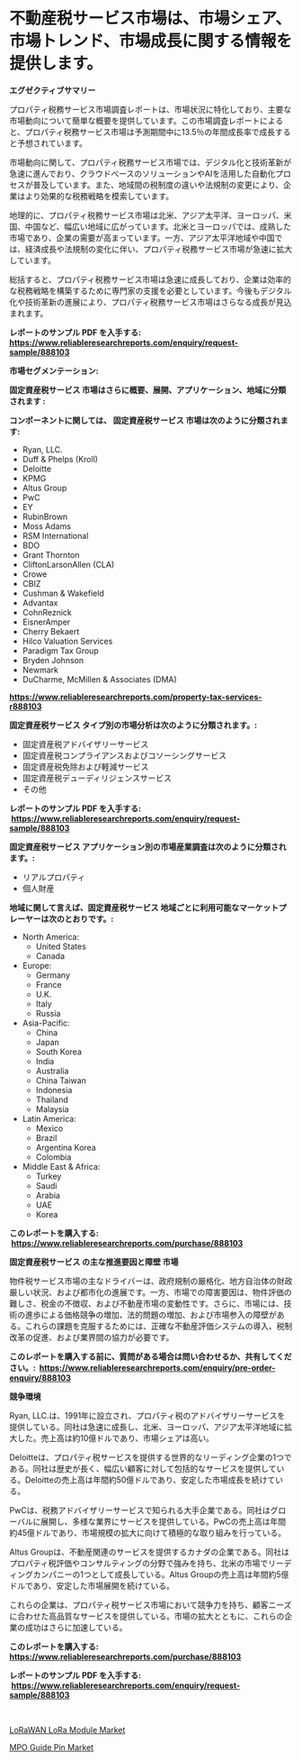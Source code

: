 <p><h1>不動産税サービス市場は、市場シェア、市場トレンド、市場成長に関する情報を提供します。</h1></p><p><strong>エグゼクティブサマリー</strong></p>
<p><p>プロパティ税務サービス市場調査レポートは、市場状況に特化しており、主要な市場動向について簡単な概要を提供しています。この市場調査レポートによると、プロパティ税務サービス市場は予測期間中に13.5％の年間成長率で成長すると予想されています。</p><p>市場動向に関して、プロパティ税務サービス市場では、デジタル化と技術革新が急速に進んでおり、クラウドベースのソリューションやAIを活用した自動化プロセスが普及しています。また、地域間の税制度の違いや法規制の変更により、企業はより効果的な税務戦略を模索しています。</p><p>地理的に、プロパティ税務サービス市場は北米、アジア太平洋、ヨーロッパ、米国、中国など、幅広い地域に広がっています。北米とヨーロッパでは、成熟した市場であり、企業の需要が高まっています。一方、アジア太平洋地域や中国では、経済成長や法規制の変化に伴い、プロパティ税務サービス市場が急速に拡大しています。</p><p>総括すると、プロパティ税務サービス市場は急速に成長しており、企業は効率的な税務戦略を構築するために専門家の支援を必要としています。今後もデジタル化や技術革新の進展により、プロパティ税務サービス市場はさらなる成長が見込まれます。</p></p>
<p><strong>レポートのサンプル PDF を入手する: <a href="https://www.reliableresearchreports.com/enquiry/request-sample/888103">https://www.reliableresearchreports.com/enquiry/request-sample/888103</a></strong></p>
<p><strong>市場セグメンテーション:</strong></p>
<p><strong> 固定資産税サービス 市場はさらに概要、展開、アプリケーション、地域に分類されます :</strong></p>
<p><strong>コンポーネントに関しては、 固定資産税サービス 市場は次のように分類されます: &nbsp;</strong></p>
<p><ul><li>Ryan, LLC.</li><li>Duff & Phelps (Kroll)</li><li>Deloitte</li><li>KPMG</li><li>Altus Group</li><li>PwC</li><li>EY</li><li>RubinBrown</li><li>Moss Adams</li><li>RSM International</li><li>BDO</li><li>Grant Thornton</li><li>CliftonLarsonAllen (CLA)</li><li>Crowe</li><li>CBIZ</li><li>Cushman & Wakefield</li><li>Advantax</li><li>CohnReznick</li><li>EisnerAmper</li><li>Cherry Bekaert</li><li>Hilco Valuation Services</li><li>Paradigm Tax Group</li><li>Bryden Johnson</li><li>Newmark</li><li>DuCharme, McMillen & Associates (DMA)</li></ul></p>
<p><strong><a href="https://www.reliableresearchreports.com/property-tax-services-r888103">https://www.reliableresearchreports.com/property-tax-services-r888103</a></strong></p>
<p><strong> 固定資産税サービス タイプ別の市場分析は次のように分類されます。:</strong></p>
<p><ul><li>固定資産税アドバイザリーサービス</li><li>固定資産税コンプライアンスおよびコソーシングサービス</li><li>固定資産税免除および軽減サービス</li><li>固定資産税デューディリジェンスサービス</li><li>その他</li></ul></p>
<p><strong>レポートのサンプル PDF を入手する: &nbsp;<a href="https://www.reliableresearchreports.com/enquiry/request-sample/888103">https://www.reliableresearchreports.com/enquiry/request-sample/888103</a></strong></p>
<p><strong> 固定資産税サービス アプリケーション別の市場産業調査は次のように分類されます。:</strong></p>
<p><ul><li>リアルプロパティ</li><li>個人財産</li></ul></p>
<p><strong>地域に関して言えば、固定資産税サービス 地域ごとに利用可能なマーケットプレーヤーは次のとおりです。:</strong></p>
<p><ul>
    <li>
        North America:
        <ul>
            <li>United States</li>
            <li>Canada</li>
        </ul>
    </li>
    <li>
        Europe:
        <ul>
            <li>Germany</li>
            <li>France</li>
            <li>U.K.</li>
            <li>Italy</li>
            <li>Russia</li>
        </ul>
    </li>
    <li>
        Asia-Pacific:
        <ul>
            <li>China</li>
            <li>Japan</li>
            <li>South Korea</li>
            <li>India</li>
            <li>Australia</li>
            <li>China Taiwan</li>
            <li>Indonesia</li>
            <li>Thailand</li>
            <li>Malaysia</li>
        </ul>
    </li>
    <li>
        Latin America:
        <ul>
            <li>Mexico</li>
            <li>Brazil</li>
            <li>Argentina Korea</li>
            <li>Colombia</li>
        </ul>
    </li>
    <li>
        Middle East & Africa:
        <ul>
            <li>Turkey</li>
            <li>Saudi</li>
            <li>Arabia</li>
            <li>UAE</li>
            <li>Korea</li>
        </ul>
    </li>
    </ul></p>
<p><strong>このレポートを購入する: &nbsp;<a href="https://www.reliableresearchreports.com/purchase/888103">https://www.reliableresearchreports.com/purchase/888103</a></strong></p>
<p><strong>固定資産税サービス の主な推進要因と障壁 市場</strong></p>
<p><p>物件税サービス市場の主なドライバーは、政府規制の厳格化、地方自治体の財政厳しい状況、および都市化の進展です。一方、市場での障害要因は、物件評価の難しさ、税金の不徴収、および不動産市場の変動性です。さらに、市場には、技術の進歩による価格競争の増加、法的問題の増加、および市場参入の障壁がある。これらの課題を克服するためには、正確な不動産評価システムの導入、税制改革の促進、および業界間の協力が必要です。</p></p>
<p><strong>このレポートを購入する前に、質問がある場合は問い合わせるか、共有してください。:&nbsp; <a href="https://www.reliableresearchreports.com/enquiry/pre-order-enquiry/888103">https://www.reliableresearchreports.com/enquiry/pre-order-enquiry/888103</a></strong></p>
<p><strong>競争環境</strong></p>
<p><p>Ryan, LLC.は、1991年に設立され、プロパティ税のアドバイザリーサービスを提供している。同社は急速に成長し、北米、ヨーロッパ、アジア太平洋地域に拡大した。売上高は約10億ドルであり、市場シェアは高い。</p><p>Deloitteは、プロパティ税サービスを提供する世界的なリーディング企業の1つである。同社は歴史が長く、幅広い顧客に対して包括的なサービスを提供している。Deloitteの売上高は年間約50億ドルであり、安定した市場成長を続けている。</p><p>PwCは、税務アドバイザリーサービスで知られる大手企業である。同社はグローバルに展開し、多様な業界にサービスを提供している。PwCの売上高は年間約45億ドルであり、市場規模の拡大に向けて積極的な取り組みを行っている。</p><p>Altus Groupは、不動産関連のサービスを提供するカナダの企業である。同社はプロパティ税評価やコンサルティングの分野で強みを持ち、北米の市場でリーディングカンパニーの1つとして成長している。Altus Groupの売上高は年間約5億ドルであり、安定した市場展開を続けている。</p><p>これらの企業は、プロパティ税サービス市場において競争力を持ち、顧客ニーズに合わせた高品質なサービスを提供している。市場の拡大とともに、これらの企業の成功はさらに加速している。</p></p>
<p><strong>このレポートを購入する: &nbsp; <a href="https://www.reliableresearchreports.com/purchase/888103">https://www.reliableresearchreports.com/purchase/888103</a></strong></p>
<p><strong>レポートのサンプル PDF を入手する: &nbsp;<a href="https://www.reliableresearchreports.com/enquiry/request-sample/888103">https://www.reliableresearchreports.com/enquiry/request-sample/888103</a></strong><strong></strong></p>
<p>&nbsp;</p>
<p><p><a href="https://pretty-mail-caf.notion.site/LoRaWAN-LoRa-Module-Market-Focuses-on-Market-Share-Size-and-Projected-Forecast-Till-2031-c0d28f7e469e44c2b78622b80c07f5db">LoRaWAN LoRa Module Market</a></p><p><a href="https://full-wildebeest-80b.notion.site/MPO-Guide-Pin-Market-Size-Market-Outlook-and-Market-Forecast-2024-to-2031-2f65aa876aad43ca8c6a244b6a36c31f">MPO Guide Pin Market</a></p></p>